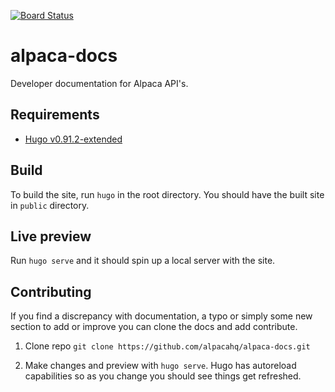 [![Board Status](https://dev.azure.com/palamajay35/b08c004a-4ce9-4d7a-bf47-a86201436f2b/716c2631-a480-4e55-9615-eca214f5dc07/_apis/work/boardbadge/2aa4742e-1e6e-4c89-b867-1604cafceb2f)](https://dev.azure.com/palamajay35/b08c004a-4ce9-4d7a-bf47-a86201436f2b/_boards/board/t/716c2631-a480-4e55-9615-eca214f5dc07/Microsoft.RequirementCategory)
# alpaca-docs

Developer documentation for Alpaca API's.

## Requirements

- [Hugo v0.91.2-extended](https://github.com/gohugoio/hugo/releases/tag/v0.91.2)

## Build

To build the site, run `hugo` in the root directory. You should have the built site in `public` directory.

## Live preview

Run `hugo serve` and it should spin up a local server with the site.

## Contributing

If you find a discrepancy with documentation, a typo or simply some new section to add or improve you can clone the docs and add contribute.

1. Clone repo `git clone https://github.com/alpacahq/alpaca-docs.git`

2. Make changes and preview with `hugo serve`. Hugo has autoreload capabilities so as you change you should see things get refreshed.
